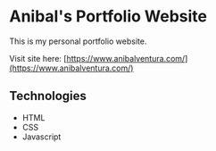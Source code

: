 # Anibal's Portfolio Website

This is my personal portfolio website.

Visit site here: [https://www.anibalventura.com/](https://www.anibalventura.com/)

## Technologies

- HTML
- CSS
- Javascript
